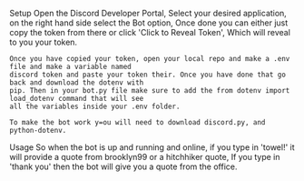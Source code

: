 Setup
	Open the Discord Developer Portal, Select your desired application, on the right hand side select the 
	Bot option, Once done you can either just copy the token from there or click 'Click to Reveal Token',
	Which will reveal to you your token.
	
	Once you have copied your token, open your local repo and make a .env file and make a variable named
	discord token and paste your token their. Once you have done that go back and download the dotenv with 
	pip. Then in your bot.py file make sure to add the from dotenv import load_dotenv command that will see 
	all the variables inside your .env folder.

	To make the bot work y=ou will need to download discord.py, and python-dotenv. 


Usage
	So when the bot is up and running and online, if you type  in 'towel!' it will provide a quote from 
	brooklyn99 or a hitchhiker quote, If you type in 'thank you' then the bot will give you a quote from the 
	office.
